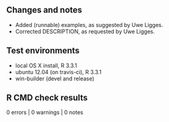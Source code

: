 ## Changes and notes
* Added (runnable) examples, as suggested by Uwe Ligges.  
* Corrected DESCRIPTION, as requested by Uwe Ligges.  

## Test environments
* local OS X install, R 3.3.1
* ubuntu 12.04 (on travis-ci), R 3.3.1
* win-builder (devel and release)

## R CMD check results
0 errors | 0 warnings  | 0 notes

